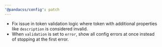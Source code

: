 ```yaml
---
'@pandacss/config': patch
---
```


- Fix issue in token validation logic where token with additional properties like `description` is considered invalid.
- When `validation` is set to `error`, show all config errors at once instead of stopping at the first error.
